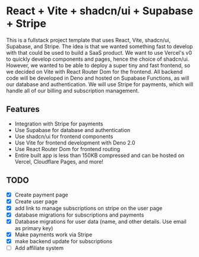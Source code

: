 # React + Vite + shadcn/ui + Supabase + Stripe

This is a fullstack project template that uses React, Vite, shadcn/ui, Supabase, and Stripe. The idea is that we wanted something fast to develop with that could be used to build a SaaS product. We want to use Vercel's v0 to quickly develop components and pages, hence the choice of shadcn/ui. However, we wanted to be able to deploy a super tiny and fast frontend, so we decided on Vite with React Router Dom for the frontend. All backend code will be developed in Deno and hosted on Supabase Functions, as will our database and authentication. We will use Stripe for payments, which will handle all of our billing and subscription management.

## Features
- Integration with Stripe for payments
- Use Supabase for database and authentication
- Use shadcn/ui for frontend components
- Use Vite for frontend development with Deno 2.0
- Use React Router Dom for frontend routing
- Entire built app is less than 150KB compressed and can be hosted on Vercel, Cloudflare Pages, and more!

## TODO
- [x] Create payment page
- [x] Create user page
- [x] add link to manage subscriptions on stripe on the user page
- [x] database migrations for subscriptions and payments
- [x] Database migrations for user data (name, and other details. Use email as primary key)
- [x] Make payments work via Stripe
- [x] make backend update for subscriptions
- [ ] Add affiliate system
